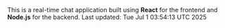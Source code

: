 This is a real-time chat application built using **React** for the frontend and **Node.js** for the backend.
Last updated: Tue Jul  1 03:54:13 UTC 2025
